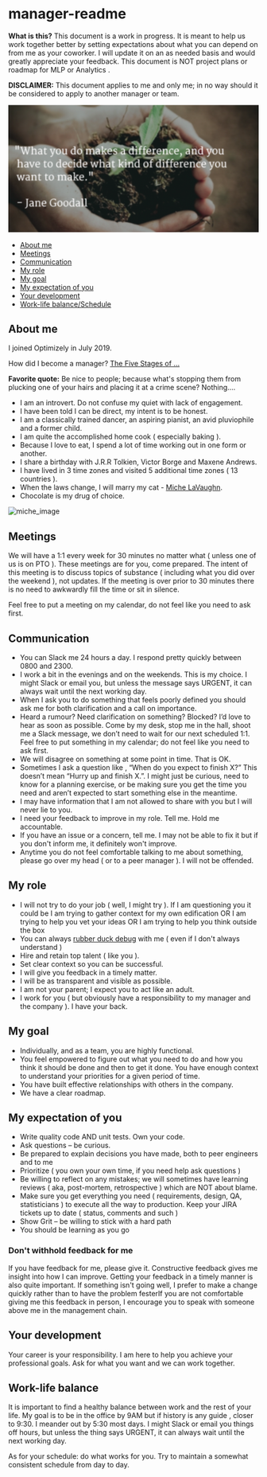 # manager-readme

__What is this?__
This document is a work in progress. It is meant to help us work together better by setting expectations about what you can depend on from me as your coworker. I will update it on an as needed basis and would greatly appreciate your feedback. 
This document is NOT project plans or roadmap for MLP or Analytics .

__DISCLAIMER:__ This document applies to me and only me; in no way should it be considered to apply to another manager or team. 

![difference_image](/images/MakeADifference.png)

<!-- TOC -->
- [About me](#about-me)
- [Meetings](#meetings)
- [Communication](#communication)
- [My role](#my-role)
- [My goal](#my-goal)
- [My expectation of you](#my-expectation-of-you)
- [Your development](#your-development)
- [Work-life balance/Schedule](#work-life-balance)

## About me 
I joined Optimizely in July 2019. 

How did I become a manager? [The Five Stages of …](https://engineering.pandora.com/the-five-stages-of-becoming-a-software-engineering-manager-fb78eaf481c)

__Favorite quote:__ Be nice to people; because what's stopping them from plucking one of your hairs and placing it at a crime scene? Nothing.... 

* I am an introvert. Do not confuse my quiet with lack of engagement. 
* I have been told I can be direct, my intent is to be honest.
* I am a classically trained dancer, an aspiring pianist, an avid pluviophile and a former child. 
* I am quite the accomplished home cook ( especially baking ).  
* Because I love to eat, I spend a lot of time working out in one form or another. 
* I share a birthday with J.R.R Tolkien, Victor Borge and Maxene Andrews. 
* I have lived in 3 time zones and visited 5 additional time zones ( 13 countries ). 
* When the laws change, I will marry my cat - [Miche LaVaughn](https://www.instagram.com/miche.lavaughn/). 
* Chocolate is my drug of choice. 

![miche_image](/images/MeAndMiche.png)


## Meetings 
We will have a 1:1 every week for 30 minutes no matter what ( unless one of us is on PTO ). These meetings are for you, come prepared. The intent of this meeting is to discuss topics of substance ( including what you did over the weekend ), not updates. If the meeting is over prior to 30 minutes there is no need to awkwardly fill the time or sit in silence. 

Feel free to put a meeting on my calendar, do not feel like you need to ask first. 

## Communication 
- You can Slack me 24 hours a day. I respond pretty quickly between 0800 and 2300. 
- I work a bit in the evenings and on the weekends. This is my choice. I might Slack or email you, but unless the message says URGENT, it can always wait until the next working day. 
- When I ask you to do something that feels poorly defined you should ask me for both clarification and a call on importance. 
- Heard a rumour? Need clarification on something? Blocked? I’d love to hear as soon as possible. Come by my desk, stop me in the hall, shoot me a Slack message, we don’t need to wait for our next scheduled 1:1. Feel free to put something in my calendar; do not feel like you need to ask first. 
- We will disagree on something at some point in time. That is OK. 
- Sometimes I ask a question like , “When do you expect to finish X?” This doesn’t mean “Hurry up and finish X.”. I might just be curious, need to know for a planning exercise, or be making sure you get the time you need and aren’t expected to start something else in the meantime. 
- I may have information that I am not allowed to share with you but I will never lie to you.
- I need your feedback to improve in my role. Tell me. Hold me accountable.
- If you have an issue or a concern, tell me. I may not be able to fix it but if you don't inform me, it definitely won't improve.
- Anytime you do not feel comfortable talking to me about something, please go over my head ( or to a peer manager ). I will not be offended. 

## My role 
- I will not try to do your job ( well, I might try ). If I am questioning you it could be I am trying to gather context for my own edification OR I am trying to help you vet your ideas OR  I am trying to help you think outside the box
- You can always [rubber duck debug](https://rubberduckdebugging.com/) with me ( even if I don't always understand ) 
- Hire and retain top talent ( like you ).
- Set clear context so you can be successful.
- I will give you feedback in a timely matter. 
- I will be as transparent and visible as possible.
- I am not your parent; I expect you to act like an adult.
- I work for you ( but obviously have a responsibility to my manager and the company ).  I have your back. 

## My goal 
- Individually, and as a  team, you are highly functional. 
- You feel empowered to figure out what you need to do and how you think it should be done and then to get it done. You have enough context to understand your priorities for a given period of time.
- You have built effective relationships with others in the company.
- We have a clear roadmap. 

## My expectation of you 
- Write quality code AND unit tests. Own your code. 
- Ask questions – be curious.
- Be prepared to explain decisions you have made, both to peer engineers and to me 
- Prioritize ( you own your own time, if you need help ask questions ) 
- Be willing to reflect on any mistakes; we will sometimes have learning reviews ( aka, post-mortem, retrospective ) which are NOT about blame. 
- Make sure you get everything you need ( requirements, design, QA, statisticians ) to execute all the way to production. Keep your JIRA tickets up to date ( status, comments and such )
- Show Grit – be willing to stick with a hard path
- You should be learning as you go 

### Don't withhold feedback for me
If you have feedback for me, please give it. Constructive feedback gives me insight into how I can improve.  Getting your feedback in a timely manner is also quite important. If something isn't going well, I prefer to make a change quickly rather than to have the problem festerIf you are not comfortable giving me this feedback in person, I encourage you to speak with someone above me in the management chain. 

## Your development 
Your career is your responsibility. I am here to help you achieve your professional goals.  Ask for what you want and we can work together.   

## Work-life balance 
It is important to find a healthy balance between work and the rest of your life. 
My goal is to be in the office by 9AM but if history is any guide , closer to 9:30.  I meander out by 5:30 most days. 
I might Slack or email you things off hours, but unless the thing says URGENT, it can always wait until the next working day.

As for your schedule: do what works for you. Try to maintain a somewhat consistent schedule from day to day.

